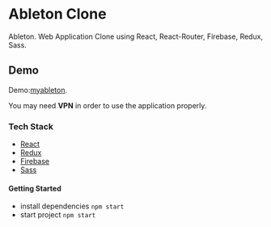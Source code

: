 # Ableton Clone

Ableton. Web Application Clone using React, React-Router, Firebase, Redux, Sass.

## Demo

Demo:[myableton](https://myableton.netlify.app).

You may need **VPN** in order to use the application properly.

### Tech Stack

- [React](https://github.com/facebook/react)
- [Redux](https://github.com/reduxjs/redux)
- [Firebase](https://firebase.google.com/)
- [Sass](https://sass-lang.com/)

#### Getting Started

- install dependencies `npm start`
- start project `npm start`
